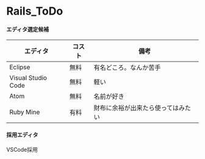 # Rails_ToDo
#### エディタ選定候補
|  エディタ  |  コスト  |  備考 |
| ---- | ---- | ---- |
| Eclipse | 無料 | 有名どころ。なんか苦手 |
| Visual Studio Code | 無料 | 軽い |
| Atom | 無料 | 名前が好き |
| Ruby Mine | 有料 | 財布に余裕が出来たら使ってはみたい |
#### 採用エディタ
VSCode採用
